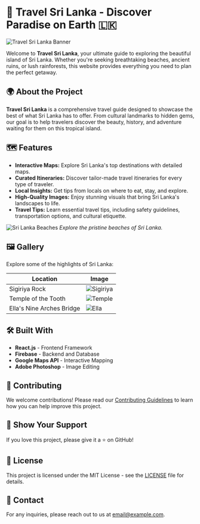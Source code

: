 # 🌴 Travel Sri Lanka - Discover Paradise on Earth 🇱🇰

![Travel Sri Lanka Banner](https://via.placeholder.com/1200x400?text=Travel+Sri+Lanka)

Welcome to **Travel Sri Lanka**, your ultimate guide to exploring the beautiful island of Sri Lanka. Whether you're seeking breathtaking beaches, ancient ruins, or lush rainforests, this website provides everything you need to plan the perfect getaway.

## 🌍 About the Project

**Travel Sri Lanka** is a comprehensive travel guide designed to showcase the best of what Sri Lanka has to offer. From cultural landmarks to hidden gems, our goal is to help travelers discover the beauty, history, and adventure waiting for them on this tropical island.

## 🗺️ Features

- **Interactive Maps:** Explore Sri Lanka's top destinations with detailed maps.  
- **Curated Itineraries:** Discover tailor-made travel itineraries for every type of traveler.  
- **Local Insights:** Get tips from locals on where to eat, stay, and explore.  
- **High-Quality Images:** Enjoy stunning visuals that bring Sri Lanka's landscapes to life.  
- **Travel Tips:** Learn essential travel tips, including safety guidelines, transportation options, and cultural etiquette.  

![Sri Lanka Beaches](https://via.placeholder.com/800x400?text=Sri+Lanka+Beaches)
*Explore the pristine beaches of Sri Lanka.*

## 🖼️ Gallery

Explore some of the highlights of Sri Lanka:

| Location | Image |
| --- | --- |
| Sigiriya Rock | ![Sigiriya](https://via.placeholder.com/300x200?text=Sigiriya+Rock) |
| Temple of the Tooth | ![Temple](https://via.placeholder.com/300x200?text=Temple+of+the+Tooth) |
| Ella's Nine Arches Bridge | ![Ella](https://via.placeholder.com/300x200?text=Nine+Arches+Bridge) |

## 🛠️ Built With

- **React.js** - Frontend Framework  
- **Firebase** - Backend and Database  
- **Google Maps API** - Interactive Mapping  
- **Adobe Photoshop** - Image Editing  

## 📸 Contributing

We welcome contributions! Please read our [Contributing Guidelines](CONTRIBUTING.md) to learn how you can help improve this project.

## 🌟 Show Your Support

If you love this project, please give it a ⭐ on GitHub!

## 📝 License

This project is licensed under the MIT License - see the [LICENSE](LICENSE) file for details.

## 📧 Contact

For any inquiries, please reach out to us at [email@example.com](mailto:email@example.com).
